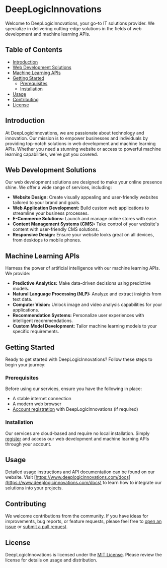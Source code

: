 # DeepLogicInnovations

Welcome to DeepLogicInnovations, your go-to IT solutions provider. We specialize in delivering cutting-edge solutions in the fields of web development and machine learning APIs.

## Table of Contents

- [Introduction](#introduction)
- [Web Development Solutions](#web-development-solutions)
- [Machine Learning APIs](#machine-learning-apis)
- [Getting Started](#getting-started)
  - [Prerequisites](#prerequisites)
  - [Installation](#installation)
- [Usage](#usage)
- [Contributing](#contributing)
- [License](#license)

## Introduction

At DeepLogicInnovations, we are passionate about technology and innovation. Our mission is to empower businesses and individuals by providing top-notch solutions in web development and machine learning APIs. Whether you need a stunning website or access to powerful machine learning capabilities, we've got you covered.

## Web Development Solutions

Our web development solutions are designed to make your online presence shine. We offer a wide range of services, including:

- **Website Design:** Create visually appealing and user-friendly websites tailored to your brand and goals.
- **Web Application Development:** Build custom web applications to streamline your business processes.
- **E-Commerce Solutions:** Launch and manage online stores with ease.
- **Content Management Systems (CMS):** Take control of your website's content with user-friendly CMS solutions.
- **Responsive Design:** Ensure your website looks great on all devices, from desktops to mobile phones.

## Machine Learning APIs

Harness the power of artificial intelligence with our machine learning APIs. We provide:

- **Predictive Analytics:** Make data-driven decisions using predictive models.
- **Natural Language Processing (NLP):** Analyze and extract insights from text data.
- **Computer Vision:** Unlock image and video analysis capabilities for your applications.
- **Recommendation Systems:** Personalize user experiences with intelligent recommendations.
- **Custom Model Development:** Tailor machine learning models to your specific requirements.

## Getting Started

Ready to get started with DeepLogicInnovations? Follow these steps to begin your journey:

### Prerequisites

Before using our services, ensure you have the following in place:

- A stable internet connection
- A modern web browser
- [Account registration](#link-to-account-registration) with DeepLogicInnovations (if required)

### Installation

Our services are cloud-based and require no local installation. Simply [register](#link-to-account-registration) and access our web development and machine learning APIs through your account.

## Usage

Detailed usage instructions and API documentation can be found on our website. Visit [https://www.deeplogicinnovations.com/docs](https://www.deeplogicinnovations.com/docs) to learn how to integrate our solutions into your projects.

## Contributing

We welcome contributions from the community. If you have ideas for improvements, bug reports, or feature requests, please feel free to [open an issue](https://github.com/DeepLogicInnovations/issues) or [submit a pull request](https://github.com/DeepLogicInnovations/pulls).

## License

DeepLogicInnovations is licensed under the [MIT License](LICENSE). Please review the license for details on usage and distribution.
